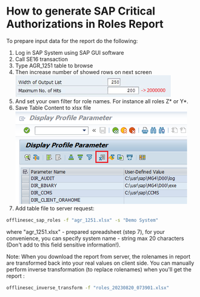# How to generate SAP Critical Authorizations in Roles Report
To prepare input data for the report do the following:
1. Log in SAP System using SAP GUI software
2. Call SE16 transaction
3. Type AGR_1251 table to browse
4. Then increase number of showed rows on next screen<br />
![Screenshot](./img/increase_number.png)
5. And set your own filter for role names. For instance all roles Z* or Y*.
6. Save Table Content to xlsx file <br />
![Screenshot](./img/rsparam_save.png)
7. Add table file to server request:
```sh
offlinesec_sap_roles -f "agr_1251.xlsx" -s "Demo System"
```
where "agr_1251.xlsx" - prepared spreadsheet (step 7), for your convenience, you can specify system name - string max 20 characters (Don't add to this field sensitive information!).

Note: When you download the report from server, the rolenames in report are transformed back into your real values on client side.
You can manually perform inverse transformation (to replace rolenames) when you'll get the report :
```sh
offlinesec_inverse_transform -f "roles_20230820_073901.xlsx"
```